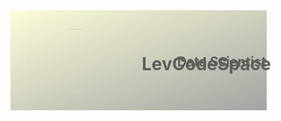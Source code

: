 <div class="portada">
    <img src="../LeoDevSpace/leon.PNG">
    <h1>LevCodeSpace</h1>
    <h2>Data Scientist</h2>
</div>
<style>
     .portada img {
    width: 150px;
    height: 100px;
    border-radius: 70%;
}
 .portada {
    display:flex;
    background: linear-gradient(to bottom right, rgba(255, 255, 0, 0.2), rgba(0, 0, 0, 0.5)); 
  opacity: 0.7; 
  width:350px;
  padding:30px;
 }
.portada h1 {
    padding-left:30px;
}
.portada h2{
    margin-left:-150px;
    width:100px;
}
.portada h2 {
    width: auto;  
    white-space: nowrap; 
}
.portada h2 {
    margin-top:40px;
}
    
       
</style>


<!--
**LeoDevSpace/LeoDevSpace** is a ✨ _special_ ✨ repository because its `README.md` (this file) appears on your GitHub profile.

Here are some ideas to get you started:

- 🔭 I’m currently working on ...
- 🌱 I’m currently learning ...
- 👯 I’m looking to collaborate on ...
- 🤔 I’m looking for help with ...
- 💬 Ask me about ...
- 📫 How to reach me: ...
- 😄 Pronouns: ...
- ⚡ Fun fact: ...
-->
